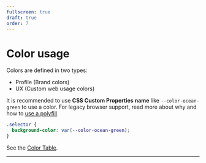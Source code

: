 ```yaml
---
fullscreen: true
draft: true
order: 7
---
```


<Intro>

# Color usage

Colors are defined in two types:

- Profile (Brand colors)
- UX (Custom web usage colors)

It is recommended to use **CSS Custom Properties name** like `--color-ocean-green` to use a color. For legacy browser support, read more about why and how to [use a polyfill](/uilib/usage/customisation/styling/polyfill).

```css
.selector {
  background-color: var(--color-ocean-green);
}
```

See the [Color Table](!/uilib/usage/customisation/colors#colors-table).

---

<IntroFooter href="/uilib/intro/09-icons" text="Next - Icons" />

</Intro>
